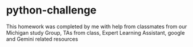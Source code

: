 # python-challenge
This homework was completed by me with help from classmates from our Michigan study Group, TAs from class, Expert Learning Assistant, google and Gemini related resources 
